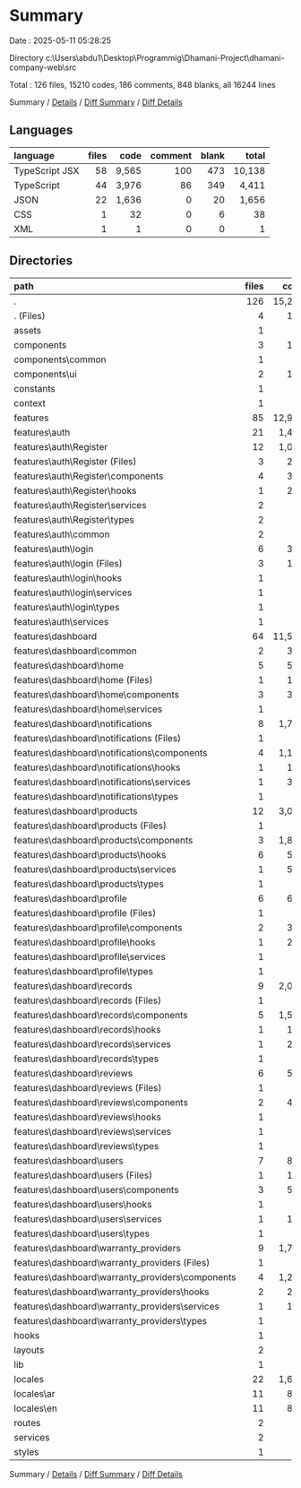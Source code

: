 # Summary

Date : 2025-05-11 05:28:25

Directory c:\\Users\\abdu1\\Desktop\\Programmig\\Dhamani-Project\\dhamani-company-web\\src

Total : 126 files,  15210 codes, 186 comments, 848 blanks, all 16244 lines

Summary / [Details](details.md) / [Diff Summary](diff.md) / [Diff Details](diff-details.md)

## Languages
| language | files | code | comment | blank | total |
| :--- | ---: | ---: | ---: | ---: | ---: |
| TypeScript JSX | 58 | 9,565 | 100 | 473 | 10,138 |
| TypeScript | 44 | 3,976 | 86 | 349 | 4,411 |
| JSON | 22 | 1,636 | 0 | 20 | 1,656 |
| CSS | 1 | 32 | 0 | 6 | 38 |
| XML | 1 | 1 | 0 | 0 | 1 |

## Directories
| path | files | code | comment | blank | total |
| :--- | ---: | ---: | ---: | ---: | ---: |
| . | 126 | 15,210 | 186 | 848 | 16,244 |
| . (Files) | 4 | 145 | 5 | 14 | 164 |
| assets | 1 | 1 | 0 | 0 | 1 |
| components | 3 | 126 | 4 | 18 | 148 |
| components\\common | 1 | 23 | 2 | 6 | 31 |
| components\\ui | 2 | 103 | 2 | 12 | 117 |
| constants | 1 | 12 | 1 | 1 | 14 |
| context | 1 | 65 | 0 | 8 | 73 |
| features | 85 | 12,983 | 149 | 740 | 13,872 |
| features\\auth | 21 | 1,483 | 32 | 125 | 1,640 |
| features\\auth\\Register | 12 | 1,005 | 5 | 61 | 1,071 |
| features\\auth\\Register (Files) | 3 | 298 | 1 | 15 | 314 |
| features\\auth\\Register\\components | 4 | 357 | 0 | 23 | 380 |
| features\\auth\\Register\\hooks | 1 | 240 | 3 | 19 | 262 |
| features\\auth\\Register\\services | 2 | 45 | 1 | 2 | 48 |
| features\\auth\\Register\\types | 2 | 65 | 0 | 2 | 67 |
| features\\auth\\common | 2 | 97 | 5 | 9 | 111 |
| features\\auth\\login | 6 | 349 | 20 | 48 | 417 |
| features\\auth\\login (Files) | 3 | 184 | 1 | 21 | 206 |
| features\\auth\\login\\hooks | 1 | 96 | 2 | 18 | 116 |
| features\\auth\\login\\services | 1 | 43 | 17 | 5 | 65 |
| features\\auth\\login\\types | 1 | 26 | 0 | 4 | 30 |
| features\\auth\\services | 1 | 32 | 2 | 7 | 41 |
| features\\dashboard | 64 | 11,500 | 117 | 615 | 12,232 |
| features\\dashboard\\common | 2 | 300 | 12 | 17 | 329 |
| features\\dashboard\\home | 5 | 545 | 7 | 35 | 587 |
| features\\dashboard\\home (Files) | 1 | 117 | 3 | 7 | 127 |
| features\\dashboard\\home\\components | 3 | 365 | 4 | 23 | 392 |
| features\\dashboard\\home\\services | 1 | 63 | 0 | 5 | 68 |
| features\\dashboard\\notifications | 8 | 1,764 | 31 | 82 | 1,877 |
| features\\dashboard\\notifications (Files) | 1 | 17 | 0 | 3 | 20 |
| features\\dashboard\\notifications\\components | 4 | 1,180 | 14 | 33 | 1,227 |
| features\\dashboard\\notifications\\hooks | 1 | 187 | 5 | 12 | 204 |
| features\\dashboard\\notifications\\services | 1 | 342 | 12 | 32 | 386 |
| features\\dashboard\\notifications\\types | 1 | 38 | 0 | 2 | 40 |
| features\\dashboard\\products | 12 | 3,057 | 12 | 147 | 3,216 |
| features\\dashboard\\products (Files) | 1 | 18 | 0 | 4 | 22 |
| features\\dashboard\\products\\components | 3 | 1,878 | 8 | 52 | 1,938 |
| features\\dashboard\\products\\hooks | 6 | 532 | 4 | 58 | 594 |
| features\\dashboard\\products\\services | 1 | 547 | 0 | 25 | 572 |
| features\\dashboard\\products\\types | 1 | 82 | 0 | 8 | 90 |
| features\\dashboard\\profile | 6 | 643 | 12 | 50 | 705 |
| features\\dashboard\\profile (Files) | 1 | 26 | 1 | 4 | 31 |
| features\\dashboard\\profile\\components | 2 | 334 | 3 | 16 | 353 |
| features\\dashboard\\profile\\hooks | 1 | 234 | 8 | 23 | 265 |
| features\\dashboard\\profile\\services | 1 | 19 | 0 | 4 | 23 |
| features\\dashboard\\profile\\types | 1 | 30 | 0 | 3 | 33 |
| features\\dashboard\\records | 9 | 2,053 | 23 | 99 | 2,175 |
| features\\dashboard\\records (Files) | 1 | 18 | 1 | 5 | 24 |
| features\\dashboard\\records\\components | 5 | 1,564 | 15 | 63 | 1,642 |
| features\\dashboard\\records\\hooks | 1 | 161 | 2 | 15 | 178 |
| features\\dashboard\\records\\services | 1 | 268 | 3 | 12 | 283 |
| features\\dashboard\\records\\types | 1 | 42 | 2 | 4 | 48 |
| features\\dashboard\\reviews | 6 | 541 | 4 | 31 | 576 |
| features\\dashboard\\reviews (Files) | 1 | 18 | 0 | 4 | 22 |
| features\\dashboard\\reviews\\components | 2 | 406 | 4 | 15 | 425 |
| features\\dashboard\\reviews\\hooks | 1 | 64 | 0 | 6 | 70 |
| features\\dashboard\\reviews\\services | 1 | 46 | 0 | 5 | 51 |
| features\\dashboard\\reviews\\types | 1 | 7 | 0 | 1 | 8 |
| features\\dashboard\\users | 7 | 848 | 11 | 59 | 918 |
| features\\dashboard\\users (Files) | 1 | 166 | 1 | 11 | 178 |
| features\\dashboard\\users\\components | 3 | 511 | 10 | 32 | 553 |
| features\\dashboard\\users\\hooks | 1 | 55 | 0 | 6 | 61 |
| features\\dashboard\\users\\services | 1 | 109 | 0 | 9 | 118 |
| features\\dashboard\\users\\types | 1 | 7 | 0 | 1 | 8 |
| features\\dashboard\\warranty_providers | 9 | 1,749 | 5 | 95 | 1,849 |
| features\\dashboard\\warranty_providers (Files) | 1 | 70 | 0 | 8 | 78 |
| features\\dashboard\\warranty_providers\\components | 4 | 1,289 | 3 | 57 | 1,349 |
| features\\dashboard\\warranty_providers\\hooks | 2 | 240 | 2 | 18 | 260 |
| features\\dashboard\\warranty_providers\\services | 1 | 133 | 0 | 10 | 143 |
| features\\dashboard\\warranty_providers\\types | 1 | 17 | 0 | 2 | 19 |
| hooks | 1 | 13 | 0 | 5 | 18 |
| layouts | 2 | 44 | 1 | 7 | 52 |
| lib | 1 | 20 | 2 | 6 | 28 |
| locales | 22 | 1,636 | 0 | 20 | 1,656 |
| locales\\ar | 11 | 817 | 0 | 10 | 827 |
| locales\\en | 11 | 819 | 0 | 10 | 829 |
| routes | 2 | 71 | 8 | 12 | 91 |
| services | 2 | 62 | 16 | 11 | 89 |
| styles | 1 | 32 | 0 | 6 | 38 |

Summary / [Details](details.md) / [Diff Summary](diff.md) / [Diff Details](diff-details.md)